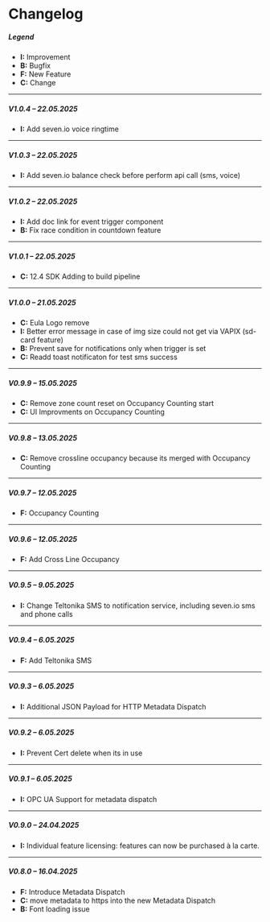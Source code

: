 # Changelog

##### Legend  
- **I:** Improvement  
- **B:** Bugfix 
- **F:** New Feature  
- **C:** Change  

---

##### V1.0.4 – 22.05.2025
- **I:** Add seven.io voice ringtime

---

##### V1.0.3 – 22.05.2025
- **I:** Add seven.io balance check before perform api call (sms, voice)

---

##### V1.0.2 – 22.05.2025
- **I:** Add doc link for event trigger component
- **B:** Fix race condition in countdown feature

---

##### V1.0.1 – 22.05.2025
- **C:** 12.4 SDK Adding to build pipeline

---

##### V1.0.0 – 21.05.2025
- **C:** Eula Logo remove
- **I:** Better error message in case of img size could not get via VAPIX (sd-card feature)
- **B:** Prevent save for notifications only when trigger is set
- **C:** Readd toast notificaton for test sms success
  
---

##### V0.9.9 – 15.05.2025
- **C:** Remove zone count reset on Occupancy Counting start
- **C:** UI Improvments on Occupancy Counting

---

##### V0.9.8 – 13.05.2025
- **C:** Remove crossline occupancy because its merged with Occupancy Counting

---

##### V0.9.7 – 12.05.2025
- **F:** Occupancy Counting

---

##### V0.9.6 – 12.05.2025
- **F:** Add Cross Line Occupancy

---

##### V0.9.5 – 9.05.2025
- **I:** Change Teltonika SMS to notification service, including seven.io sms and phone calls

---

##### V0.9.4 – 6.05.2025
- **F:** Add Teltonika SMS

---

##### V0.9.3 – 6.05.2025
- **I:** Additional JSON Payload for HTTP Metadata Dispatch

---

##### V0.9.2 – 6.05.2025
- **I:** Prevent Cert delete when its in use

---

##### V0.9.1 – 6.05.2025
- **I:** OPC UA Support for metadata dispatch

---

##### V0.9.0 – 24.04.2025
- **I:** Individual feature licensing: features can now be purchased à la carte.

---

##### V0.8.0 – 16.04.2025
- **F:** Introduce Metadata Dispatch
- **C:** move metadata to https into the new Metadata Dispatch
- **B:** Font loading issue 

